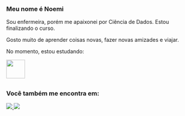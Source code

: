 ### Meu nome é Noemi

Sou enfermeira, porém me apaixonei por Ciência de Dados. Estou finalizando o curso.

Gosto muito de aprender coisas novas, fazer novas amizades e viajar.



No momento, estou estudando:
 
  <img src="https://cdn.jsdelivr.net/gh/devicons/devicon@latest/icons/python/python-original.svg" width='50'/>


##


### Você também me encontra em:

<a href="https://www.linkedin.com/in/noemi-suzuki-19750430/">

  <img src="https://img.shields.io/badge/linkedin-%230077B5.svg?style=for-the-badge&logo=linkedin&logoColor=white">
</a>

<a href="http://www.instagram.com/suzukinoemi/">

  <img src="https://img.shields.io/badge/Instagram-%23E4405F.svg?style=for-the-badge&logo=Instagram&logoColor=white">
</a>
